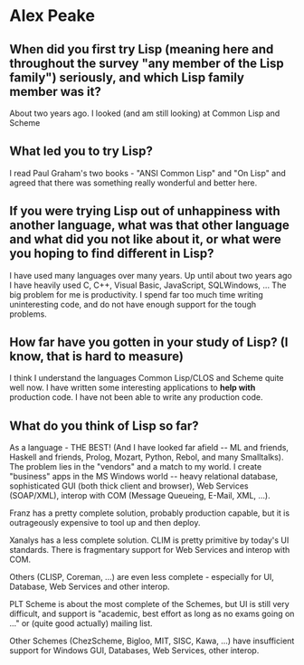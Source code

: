 # Alex Peake

## When did you first try Lisp (meaning here and throughout the survey "any member of the Lisp family") seriously, and which Lisp family member was it?

About two years ago. I looked (and am still looking) at Common Lisp
and Scheme

## What led you to try Lisp?

I read Paul Graham's two books - "ANSI Common Lisp" and "On Lisp" and
agreed that there was something really wonderful and better here.

## If you were trying Lisp out of unhappiness with another language, what was that other language and what did you not like about it, or what were you hoping to find different in Lisp?

I have used many languages over many years. Up until about two years
ago I have heavily used C, C++, Visual Basic, JavaScript, SQLWindows,
... The big problem for me is productivity. I spend far too much time
writing uninteresting code, and do not have enough support for the
tough problems.

## How far have you gotten in your study of Lisp? (I know, that is hard to measure)

I think I understand the languages Common Lisp/CLOS and Scheme quite
well now. I have written some interesting applications to **help
with** production code. I have not been able to write any production
code.

## What do you think of Lisp so far?

As a language - THE BEST! (And I have looked far afield -- ML and
friends, Haskell and friends, Prolog, Mozart, Python, Rebol, and many
Smalltalks). The problem lies in the "vendors" and a match to my
world. I create "business" apps in the MS Windows world -- heavy
relational database, sophisticated GUI (both thick client and
browser), Web Services (SOAP/XML), interop with COM (Message Queueing,
E-Mail, XML, ...).

Franz has a pretty complete solution, probably production capable, but
it is outrageously expensive to tool up and then deploy.

Xanalys has a less complete solution. CLIM is pretty primitive by
today's UI standards. There is fragmentary support for Web Services
and interop with COM.

Others (CLISP, Coreman, ...) are even less complete - especially for
UI, Database, Web Services and other interop.

PLT Scheme is about the most complete of the Schemes, but UI is still
very difficult, and support is "academic, best effort as long as no
exams going on ..." or (quite good actually) mailing list.

Other Schemes (ChezScheme, Bigloo, MIT, SISC, Kawa, ...) have
insufficient support for Windows GUI, Databases, Web Services, other
interop.
